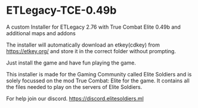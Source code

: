 # ETLegacy-TCE-0.49b
A custom Installer for ETLegacy 2.76 with True Combat Elite 0.49b and additional maps and addons

The installer will automatically download an etkey(cdkey) from https://etkey.org/ and store it in the correct folder without prompting.

Just install the game and have fun playing the game.

This installer is made for the Gaming Community called Elite Soldiers and is solely focussed on the mod True Combat: Elite for the game. It contains all the files needed to play on the servers of Elite Soldiers.

For help join our discord. https://discord.elitesoldiers.ml

